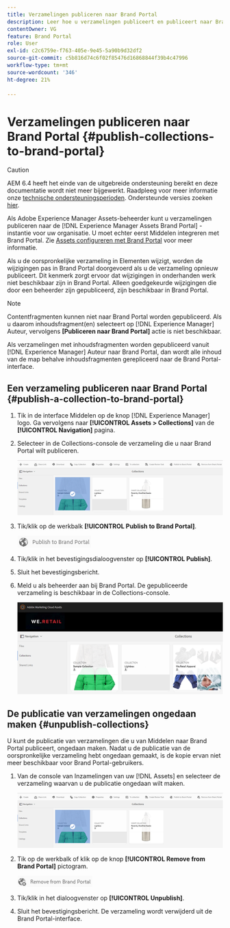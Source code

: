 ```yaml
---
title: Verzamelingen publiceren naar Brand Portal
description: Leer hoe u verzamelingen publiceert en publiceert naar Brand Portal.
contentOwner: VG
feature: Brand Portal
role: User
exl-id: c2c6759e-f763-405e-9e45-5a90b9d32df2
source-git-commit: c5b816d74c6f02f85476d16868844f39b4c47996
workflow-type: tm+mt
source-wordcount: '346'
ht-degree: 21%

---
```


# Verzamelingen publiceren naar Brand Portal {#publish-collections-to-brand-portal}

>[!CAUTION]
>
>AEM 6.4 heeft het einde van de uitgebreide ondersteuning bereikt en deze documentatie wordt niet meer bijgewerkt. Raadpleeg voor meer informatie onze [technische ondersteuningsperioden](https://helpx.adobe.com/support/programs/eol-matrix.html). Ondersteunde versies zoeken [hier](https://experienceleague.adobe.com/docs/).

Als Adobe Experience Manager Assets-beheerder kunt u verzamelingen publiceren naar de [!DNL Experience Manager Assets Brand Portal] -instantie voor uw organisatie. U moet echter eerst Middelen integreren met Brand Portal. Zie [ Assets configureren met Brand Portal](configure-aem-assets-with-brand-portal.md) voor meer informatie.

Als u de oorspronkelijke verzameling in Elementen wijzigt, worden de wijzigingen pas in Brand Portal doorgevoerd als u de verzameling opnieuw publiceert. Dit kenmerk zorgt ervoor dat wijzigingen in onderhanden werk niet beschikbaar zijn in Brand Portal. Alleen goedgekeurde wijzigingen die door een beheerder zijn gepubliceerd, zijn beschikbaar in Brand Portal.

>[!NOTE]
>
>Contentfragmenten kunnen niet naar Brand Portal worden gepubliceerd. Als u daarom inhoudsfragment(en) selecteert op [!DNL Experience Manager] Auteur, vervolgens **[Publiceren naar Brand Portal]** actie is niet beschikbaar.
>
>Als verzamelingen met inhoudsfragmenten worden gepubliceerd vanuit [!DNL Experience Manager] Auteur naar Brand Portal, dan wordt alle inhoud van de map behalve inhoudsfragmenten gerepliceerd naar de Brand Portal-interface.

## Een verzameling publiceren naar Brand Portal {#publish-a-collection-to-brand-portal}

1. Tik in de interface Middelen op de knop [!DNL Experience Manager] logo. Ga vervolgens naar **[!UICONTROL Assets > Collections]** van de **[!UICONTROL Navigation]** pagina.
2. Selecteer in de Collections-console de verzameling die u naar Brand Portal wilt publiceren.

   ![select_collection](assets/select_collection.png)

3. Tik/klik op de werkbalk **[!UICONTROL Publish to Brand Portal]**.

   ![publish_to_bp_icon](assets/publish_to_bp_icon.png)

4. Tik/klik in het bevestigingsdialoogvenster op **[!UICONTROL Publish]**.
5. Sluit het bevestigingsbericht.
6. Meld u als beheerder aan bij Brand Portal. De gepubliceerde verzameling is beschikbaar in de Collections-console.

   ![published_collection](assets/published_collection.png)

## De publicatie van verzamelingen ongedaan maken {#unpublish-collections}

U kunt de publicatie van verzamelingen die u van Middelen naar Brand Portal publiceert, ongedaan maken. Nadat u de publicatie van de oorspronkelijke verzameling hebt ongedaan gemaakt, is de kopie ervan niet meer beschikbaar voor Brand Portal-gebruikers.

1. Van de console van Inzamelingen van uw [!DNL Assets] en selecteer de verzameling waarvan u de publicatie ongedaan wilt maken.

   ![select_collection-1](assets/select_collection-1.png)

2. Tik op de werkbalk of klik op de knop **[!UICONTROL Remove from Brand Portal]** pictogram.

   ![remove_from_bp_icon](assets/remove_from_bp_icon.png)

3. Tik/klik in het dialoogvenster op **[!UICONTROL Unpublish]**.
4. Sluit het bevestigingsbericht. De verzameling wordt verwijderd uit de Brand Portal-interface.
